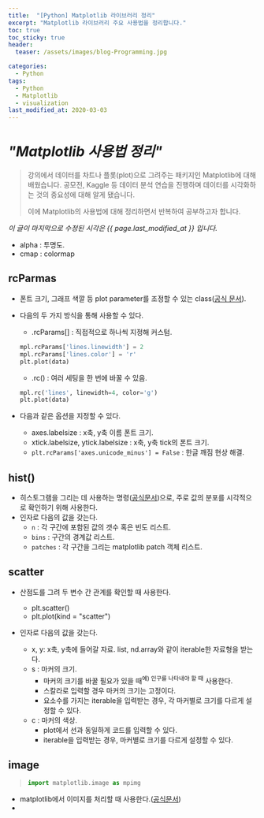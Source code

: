 ```yaml
---
title:  "[Python] Matplotlib 라이브러리 정리"
excerpt: "Matplotlib 라이브러리 주요 사용법을 정리합니다."
toc: true
toc_sticky: true
header:
  teaser: /assets/images/blog-Programming.jpg

categories:
  - Python
tags:
  - Python
  - Matplotlib
  - visualization
last_modified_at: 2020-03-03
---
```








# _"Matplotlib 사용법 정리"_

> 강의에서 데이터를 차트나 플롯(plot)으로 그려주는 패키지인 Matplotlib에 대해 배웠습니다. 공모전, Kaggle 등 데이터 분석 연습을 진행하며 데이터를 시각화하는 것의 중요성에 대해 알게 됐습니다. 
>
> 이에 Matplotlib의 사용법에 대해 정리하면서 반복하여 공부하고자 합니다.



*이 글이 마지막으로 수정된 시각은 {{ page.last_modified_at }} 입니다.*





* alpha : 투명도.
* cmap : colormap





## rcParmas

* 폰트 크기, 그래프 색깔 등 plot parameter를 조정할 수 있는 class([공식 문서](https://matplotlib.org/3.1.1/api/matplotlib_configuration_api.html#matplotlib.RcParams)).

* 다음의 두 가지 방식을 통해 사용할 수 있다.

  * .rcParams[] : 직접적으로 하나씩 지정해 커스텀.

  ```py
  mpl.rcParams['lines.linewidth'] = 2
  mpl.rcParams['lines.color'] = 'r'
  plt.plot(data)
  ```

  * .rc() : 여러 세팅을 한 번에 바꿀 수 있음.

  ```python
  mpl.rc('lines', linewidth=4, color='g')
  plt.plot(data)
  ```

* 다음과 같은 옵션을 지정할 수 있다.
  * axes.labelsize : x축, y축 이름 폰트 크기.
  * xtick.labelsize, ytick.labelsize : x축, y축 tick의 폰트 크기.
  * `plt.rcParams['axes.unicode_minus'] = False` : 한글 깨짐 현상 해결.







## hist()

* 히스토그램을 그리는 데 사용하는 명령([공식문서](https://matplotlib.org/api/pyplot_api.html#matplotlib.pyplot.hist))으로, 주로 값의 분포를 시각적으로 확인하기 위해 사용한다.
* 인자로 다음의 값을 갖는다.
  * `n` : 각 구간에 포함된 값의 갯수 혹은 빈도 리스트.
  * `bins` : 구간의 경계값 리스트.
  * `patches` : 각 구간을 그리는 matplotlib patch 객체 리스트.



## scatter

* 산점도를 그려 두 변수 간 관계를 확인할 때 사용한다.
  * plt.scatter()
  * plt.plot(kind = "scatter")

* 인자로 다음의 값을 갖는다.
  * x, y: x축, y축에 들어갈 자료. list, nd.array와 같이 iterable한 자료형을 받는다.
  * s : 마커의 크기.
    * 마커의 크기를 바꿀 필요가 있을 때<sup>예) 인구를 나타내야 할 때</sup> 사용한다.
    * 스칼라로 입력할 경우 마커의 크기는 고정이다.
    * 요소수를 가지는 iterable을 입력받는 경우, 각 마커별로 크기를 다르게 설정할 수 있다.
  * c : 마커의 색상.
    * plot에서 선과 동일하게 코드를 입력할 수 있다.
    * iterable을 입력받는 경우, 마커별로 크기를 다르게 설정할 수 있다.



## image

> ```python
> import matplotlib.image as mpimg
> ```



* matplotlib에서 이미지를 처리할 때 사용한다.([공식문서](https://matplotlib.org/tutorials/introductory/images.html))
* 

